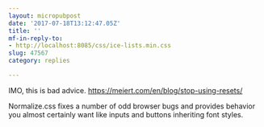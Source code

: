 ```yaml
---
layout: micropubpost
date: '2017-07-18T13:12:47.05Z'
title: ''
mf-in-reply-to:
- http://localhost:8085/css/ice-lists.min.css
slug: 47567
category: replies

---
```

IMO, this is bad advice. https://meiert.com/en/blog/stop-using-resets/

Normalize.css fixes a number of odd browser bugs and provides behavior you almost certainly want like inputs and buttons inheriting font styles.
